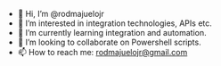 - 👋 Hi, I’m @rodmajuelojr
- 👀 I’m interested in integration technologies, APIs etc.
- 🌱 I’m currently learning integration and automation.
- 💞️ I’m looking to collaborate on Powershell scripts.
- 📫 How to reach me: rodmajuelojr@gmail.com

<!---
rodmajuelojr/rodmajuelojr is a ✨ special ✨ repository because its `README.md` (this file) appears on your GitHub profile.
You can click the Preview link to take a look at your changes.
--->
